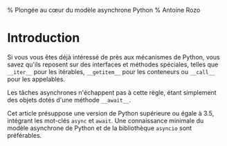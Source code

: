 % Plongée au cœur du modèle asynchrone Python
% Antoine Rozo

# Introduction

Si vous vous êtes déjà intéressé de près aux mécanismes de Python, vous savez qu'ils reposent sur des interfaces et méthodes spéciales, telles que `__iter__` pour les itérables, `__getitem__` pour les conteneurs ou `__call__` pour les appelables.

Les tâches asynchrones n'échappent pas à cette règle, étant simplement des objets dotés d'une méthode `__await__`.

Cet article présuppose une version de Python supérieure ou égale à 3.5, intégrant les mot-clés `async` et `await`.
Une connaissance minimale du modèle asynchrone de Python et de la bibliothèque `asyncio` sont préférables.
